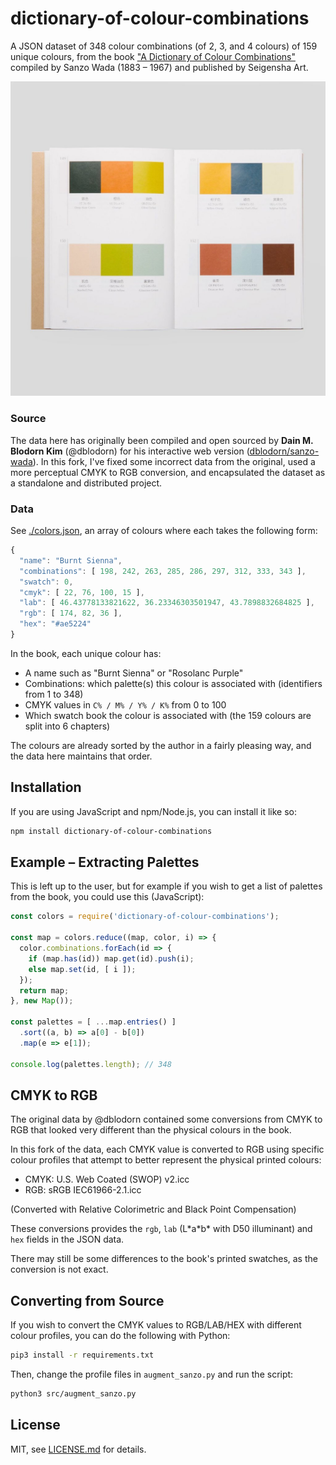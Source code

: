 # dictionary-of-colour-combinations

A JSON dataset of 348 colour combinations (of 2, 3, and 4 colours) of 159 unique colours, from the book ["A Dictionary of Colour Combinations"](https://coloursmayvary.com/products/copy-of-a-dictionary-of-colour-combinations-by-sanzo-wada) compiled by Sanzo Wada (1883 – 1967) and published by Seigensha Art.

![book](./images/print.jpg)

### Source

The data here has originally been compiled and open sourced by **Dain M. Blodorn Kim** (@dblodorn) for his interactive web version ([dblodorn/sanzo-wada](https://github.com/dblodorn/sanzo-wada/)). In this fork, I've fixed some incorrect data from the original, used a more perceptual CMYK to RGB conversion, and encapsulated the dataset as a standalone and distributed project.

### Data

See [./colors.json](./colors.json), an array of colours where each takes the following form:

```js
{
  "name": "Burnt Sienna",
  "combinations": [ 198, 242, 263, 285, 286, 297, 312, 333, 343 ],
  "swatch": 0,
  "cmyk": [ 22, 76, 100, 15 ],
  "lab": [ 46.43778133821622, 36.23346303501947, 43.7898832684825 ],
  "rgb": [ 174, 82, 36 ],
  "hex": "#ae5224"
}
```

In the book, each unique colour has:

- A name such as "Burnt Sienna" or "Rosolanc Purple"
- Combinations: which palette(s) this colour is associated with (identifiers from 1 to 348)
- CMYK values in `C% / M% / Y% / K%` from 0 to 100
- Which swatch book the colour is associated with (the 159 colours are split into 6 chapters)

The colours are already sorted by the author in a fairly pleasing way, and the data here maintains that order.

## Installation

If you are using JavaScript and npm/Node.js, you can install it like so:

```sh
npm install dictionary-of-colour-combinations
```

## Example – Extracting Palettes

This is left up to the user, but for example if you wish to get a list of palettes from the book, you could use this (JavaScript):

```js
const colors = require('dictionary-of-colour-combinations');

const map = colors.reduce((map, color, i) => {
  color.combinations.forEach(id => {
    if (map.has(id)) map.get(id).push(i);
    else map.set(id, [ i ]);
  });
  return map;
}, new Map());

const palettes = [ ...map.entries() ]
  .sort((a, b) => a[0] - b[0])
  .map(e => e[1]);

console.log(palettes.length); // 348
```

## CMYK to RGB

The original data by @dblodorn contained some conversions from CMYK to RGB that looked very different than the physical colours in the book.

In this fork of the data, each CMYK value is converted to RGB using specific colour profiles that attempt to better represent the physical printed colours:

- CMYK: U.S. Web Coated (SWOP) v2.icc
- RGB: sRGB IEC61966-2.1.icc

(Converted with Relative Colorimetric and Black Point Compensation)

These conversions provides the `rgb`, `lab` (L\*a\*b\* with D50 illuminant) and `hex` fields in the JSON data.

There may still be some differences to the book's printed swatches, as the conversion is not exact.

## Converting from Source

If you wish to convert the CMYK values to RGB/LAB/HEX with different colour profiles, you can do the following with Python:

```sh
pip3 install -r requirements.txt
```

Then, change the profile files in `augment_sanzo.py` and run the script:

```sh
python3 src/augment_sanzo.py
```

## License

MIT, see [LICENSE.md](http://github.com/mattdesl/dictionary-of-colour-combinations/blob/master/LICENSE.md) for details.